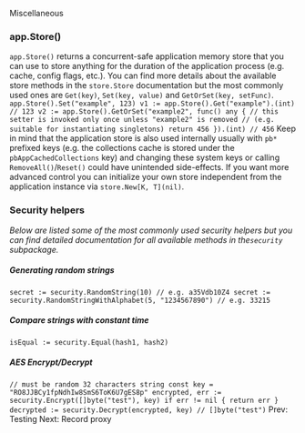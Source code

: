 Miscellaneous
###  app.Store() 
`app.Store()` returns a concurrent-safe application memory store that you can use to store anything for the duration of the application process (e.g. cache, config flags, etc.).
You can find more details about the available store methods in the `store.Store` documentation but the most commonly used ones are `Get(key)`, `Set(key, value)` and `GetOrSet(key, setFunc)`.
`app.Store().Set("example", 123) v1 := app.Store().Get("example").(int) // 123 v2 := app.Store().GetOrSet("example2", func() any { // this setter is invoked only once unless "example2" is removed // (e.g. suitable for instantiating singletons) return 456 }).(int) // 456`
Keep in mind that the application store is also used internally usually with `pb*` prefixed keys (e.g. the collections cache is stored under the `pbAppCachedCollections` key) and changing these system keys or calling `RemoveAll()`/`Reset()` could have unintended side-effects.
If you want more advanced control you can initialize your own store independent from the application instance via `store.New[K, T](nil)`.
###  Security helpers 
_Below are listed some of the most commonly used security helpers but you can find detailed documentation for all available methods in the`security` subpackage._
#####  Generating random strings 
`secret := security.RandomString(10) // e.g. a35Vdb10Z4 secret := security.RandomStringWithAlphabet(5, "1234567890") // e.g. 33215`
#####  Compare strings with constant time 
`isEqual := security.Equal(hash1, hash2)`
#####  AES Encrypt/Decrypt 
`// must be random 32 characters string const key = "RO8JJBCy1fpNdhIw8SmS6ToK6U7gES8p" encrypted, err := security.Encrypt([]byte("test"), key) if err != nil { return err } decrypted := security.Decrypt(encrypted, key) // []byte("test")`
Prev: Testing Next: Record proxy
